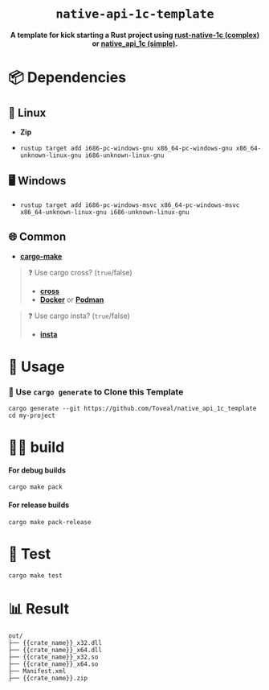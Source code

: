 <div align="center">

  <h1><code>native-api-1c-template</code></h1>

  <strong>A template for kick starting a Rust project using <a href="https://github.com/tuplecats/rust-native-1c">rust-native-1c (complex)</a> or <a href="https://github.com/Sebekerga/native_api_1c">native_api_1c (simple)</a>.</strong>
</div>

# 📦 Dependencies
## 🐧 Linux
- **Zip**
- <pre><code>rustup target add i686-pc-windows-gnu x86_64-pc-windows-gnu x86_64-unknown-linux-gnu i686-unknown-linux-gnu</code></pre>

## 🖥️ Windows
- <pre><code>rustup target add i686-pc-windows-msvc x86_64-pc-windows-msvc x86_64-unknown-linux-gnu i686-unknown-linux-gnu</code></pre>

## 🌐 Common
- **<a href="https://github.com/sagiegurari/cargo-make">cargo-make</a>**
> ❓ Use cargo cross? (`true`/false)
> - **[cross](https://github.com/cross-rs/cross)**
> - **[Docker](https://www.docker.com/)** or **[Podman](https://podman.io/)**

> ❓ Use cargo insta? (`true`/false)
> - **[insta](https://github.com/mitsuhiko/insta)**

# 🚴 Usage
### 🐑 Use `cargo generate` to Clone this Template
```
cargo generate --git https://github.com/Toveal/native_api_1c_template
cd my-project
```
#  🧙‍♂️ build
#### For debug builds
```
cargo make pack
```
#### For release builds
```
cargo make pack-release
```

# 🧪 Test
```
cargo make test
```

# 📊 Result
```text
out/
├── {{crate_name}}_x32.dll
├── {{crate_name}}_x64.dll
├── {{crate_name}}_x32.so
├── {{crate_name}}_x64.so
├── Manifest.xml
├── {{crate_name}}.zip
```